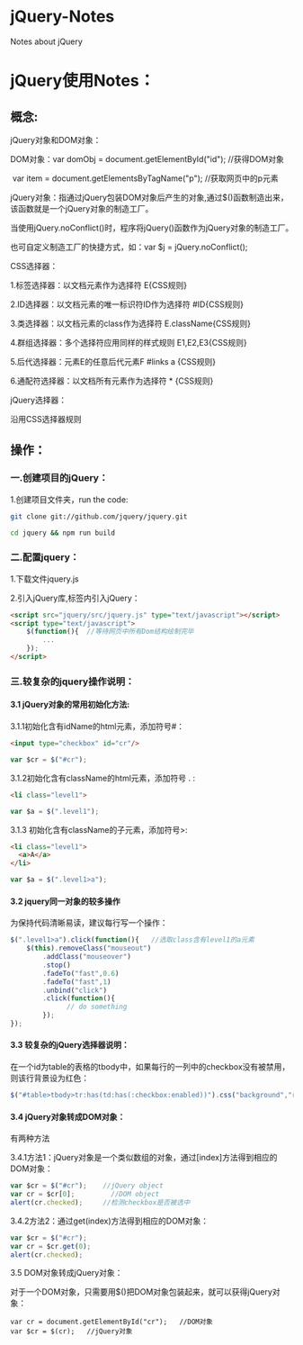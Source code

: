 # jQuery-Notes
Notes about jQuery

# **jQuery使用Notes：**

## **概念**:

 jQuery对象和DOM对象：

DOM对象：var domObj = document.getElementById("id");  //获得DOM对象

​                     var item = document.getElementsByTagName("p"); //获取网页中的p元素

jQuery对象：指通过jQuery包装DOM对象后产生的对象,通过$()函数制造出来，该函数就是一个jQuery对象的制造工厂。

当使用jQuery.noConflict()时，程序将jQuery()函数作为jQuery对象的制造工厂。

也可自定义制造工厂的快捷方式，如：var $j = jQuery.noConflict();

CSS选择器：

1.标签选择器：以文档元素作为选择符   E{CSS规则}

2.ID选择器：以文档元素的唯一标识符ID作为选择符   #ID{CSS规则}

3.类选择器：以文档元素的class作为选择符   E.className{CSS规则}

4.群组选择器：多个选择符应用同样的样式规则   E1,E2,E3{CSS规则}

5.后代选择器：元素E的任意后代元素F   #links a {CSS规则}

6.通配符选择器：以文档所有元素作为选择符   * {CSS规则}

jQuery选择器：

沿用CSS选择器规则

## **操作**：

### 一.创建项目的jQuery：

1.创建项目文件夹，run the code:

```bash
git clone git://github.com/jquery/jquery.git
```

```bash
cd jquery && npm run build
```

### 二.配置jquery：

1.下载文件jquery.js

2.引入jQuery库,<head>标签内引入jQuery：

```html
<script src="jquery/src/jquery.js" type="text/javascript"></script>
<script type="text/javascript">
    $(function(){  //等待网页中所有Dom结构绘制完毕
        ...
    });
</script>
```

### 三.较复杂的jquery操作说明：

#### 3.1 jQuery对象的常用初始化方法:

3.1.1初始化含有idName的html元素，添加符号#：

```html
<input type="checkbox" id="cr"/>
```

```javascript
var $cr = $("#cr");
```

3.1.2初始化含有className的html元素，添加符号 . :

```html
<li class="level1">
```

```javascript
var $a = $(".level1");
```

3.1.3 初始化含有className的子元素，添加符号>:

```html
<li class="level1">
  <a>A</a>
</li>
```

```javascript
var $a = $(".level1>a");

```

#### 3.2 jquery同一对象的较多操作

为保持代码清晰易读，建议每行写一个操作：

```javascript
$(".level1>a").click(function(){   //选取class含有level1的a元素
    $(this).removeClass("mouseout")
        .addClass("mouseover")
        .stop()
        .fadeTo("fast",0.6)
        .fadeTo("fast",1)
        .unbind("click")
        .click(function(){
              // do something
        });
});

```

#### 3.3 较复杂的jQuery选择器说明：

在一个id为table的表格的tbody中，如果每行的一列中的checkbox没有被禁用，则该行背景设为红色：

```javascript
$("#table>tbody>tr:has(td:has(:checkbox:enabled))").css("background","red");            

```

#### 3.4 jQuery对象转成DOM对象：

有两种方法

3.4.1方法1：jQuery对象是一个类似数组的对象，通过[index]方法得到相应的DOM对象：

```javascript
var $cr = $("#cr");    //jQuery object
var cr = $cr[0];         //DOM object
alert(cr.checked);     //检测checkbox是否被选中

```

3.4.2方法2：通过get(index)方法得到相应的DOM对象：

```javascript
var $cr = $("#cr");
var cr = $cr.get(0);
alert(cr.checked);

```

3.5 DOM对象转成jQuery对象：

对于一个DOM对象，只需要用$()把DOM对象包装起来，就可以获得jQuery对象：

```
var cr = document.getElementById("cr");   //DOM对象
var $cr = $(cr);   //jQuery对象

```
